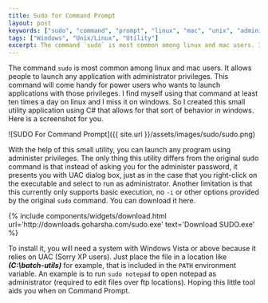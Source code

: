 ```yaml
---
title: Sudo for Command Prompt
layout: post
keywords: ["sudo", "command", "prompt", "linux", "mac", "unix", "administrator"]
tags: ["Windows", "Unix/Linux", "Utility"]
excerpt: The command `sudo` is most common among linux and mac users. It allows people to launch any application with administrator privileges. This command will come handy for power users who wants to launch applications with those privileges. I find myself using that command atleast ten times a day on linux and I miss it on windows. So I created this small utility application using C# that allows for that sort of behavior in windows.
---
```


The command `sudo` is most common among linux and mac users. It allows people to launch any application with administrator privileges. This command will come handy for power users who wants to launch applications with those privileges. I find myself using that command at least ten times a day on linux and I miss it on windows. So I created this small utility application using C# that allows for that sort of behavior in windows. Here is a screenshot for you.

<div class="text-center" markdown='1'>
![SUDO For Command Prompt]({{ site.url }}/assets/images/sudo/sudo.png)
</div>

With the help of this small utility, you can launch any program using administer privileges. The only thing this utility differs from the original sudo command is that instead of asking you for the administer password, it presents you with UAC dialog box, just as in the case that you right-click on the executable and select to run as administrator. Another limitation is that this currently only supports basic execution, no `-i` or other options provided by the original `sudo` command. You can download it here.

<div class="text-center">
{% include components/widgets/download.html url='http://downloads.goharsha.com/sudo.exe' text='Download SUDO.exe' %}
</div>

To install it, you will need a system with Windows Vista or above because it relies on UAC (Sorry XP users). Just place the file in a location like _**(C:\batch-utils)**_ for example, that is included in the `PATH` environment variable. An example is to run `sudo notepad` to open notepad as administrator (required to edit files over ftp locations). Hoping this little tool aids you when on Command Prompt.

